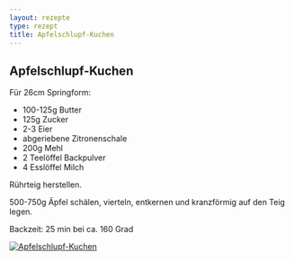 ```yaml
---
layout: rezepte
type: rezept
title: Apfelschlupf-Kuchen
---
```


## Apfelschlupf-Kuchen

Für 26cm Springform:

- 100-125g Butter
- 125g Zucker
- 2-3 Eier
- abgeriebene Zitronenschale
- 200g Mehl
- 2 Teelöffel Backpulver
- 4 Esslöffel Milch

Rührteig herstellen.

500-750g Äpfel schälen, vierteln, entkernen und kranzförmig auf den Teig legen.

Backzeit: 25 min bei ca. 160 Grad

<a href="{{site.baseurl_rezepte}}/img/apfelschlupf-kuchen.jpg"><img alt="Apfelschlupf-Kuchen" src="{{site.baseurl_rezepte}}/img/apfelschlupf-kuchen.jpg" class="original_rezept" /></a>
